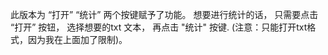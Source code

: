 此版本为 “打开” “统计” 两个按键赋予了功能。 想要进行统计的话， 只需要点击 “打开” 按钮， 选择想要的txt 文本， 再点击 "统计" 按键.
(注意：只能打开txt格式，因为我在上面加了限制)。